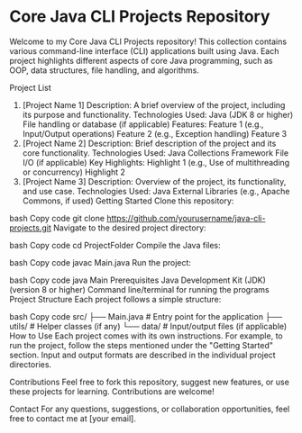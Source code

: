 # Core Java CLI Projects Repository

Welcome to my Core Java CLI Projects repository! This collection contains various command-line interface (CLI) applications built using Java. Each project highlights different aspects of core Java programming, such as OOP, data structures, file handling, and algorithms.

Project List

1. [Project Name 1]
   Description: A brief overview of the project, including its purpose and functionality.
   Technologies Used:
   Java (JDK 8 or higher)
   File handling or database (if applicable)
   Features:
   Feature 1 (e.g., Input/Output operations)
   Feature 2 (e.g., Exception handling)
   Feature 3
2. [Project Name 2]
   Description: Brief description of the project and its core functionality.
   Technologies Used:
   Java
   Collections Framework
   File I/O (if applicable)
   Key Highlights:
   Highlight 1 (e.g., Use of multithreading or concurrency)
   Highlight 2
3. [Project Name 3]
   Description: Overview of the project, its functionality, and use case.
   Technologies Used:
   Java
   External Libraries (e.g., Apache Commons, if used)
   Getting Started
   Clone this repository:

bash
Copy code
git clone https://github.com/yourusername/java-cli-projects.git
Navigate to the desired project directory:

bash
Copy code
cd ProjectFolder
Compile the Java files:

bash
Copy code
javac Main.java
Run the project:

bash
Copy code
java Main
Prerequisites
Java Development Kit (JDK) (version 8 or higher)
Command line/terminal for running the programs
Project Structure
Each project follows a simple structure:

bash
Copy code
src/
├── Main.java # Entry point for the application
├── utils/ # Helper classes (if any)
└── data/ # Input/output files (if applicable)
How to Use
Each project comes with its own instructions. For example, to run the project, follow the steps mentioned under the "Getting Started" section. Input and output formats are described in the individual project directories.

Contributions
Feel free to fork this repository, suggest new features, or use these projects for learning. Contributions are welcome!

Contact
For any questions, suggestions, or collaboration opportunities, feel free to contact me at [your email].
